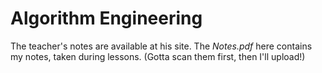 # Algorithm Engineering

The teacher's notes are available at his site.
The *Notes.pdf* here contains my notes, taken during lessons. (Gotta scan them first, then I'll upload!)